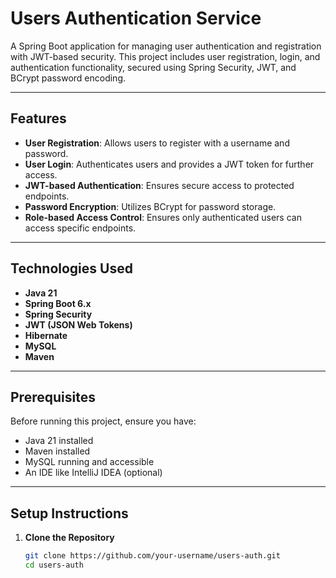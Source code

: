 # Users Authentication Service

A Spring Boot application for managing user authentication and registration with JWT-based security. This project includes user registration, login, and authentication functionality, secured using Spring Security, JWT, and BCrypt password encoding.

---

## Features

- **User Registration**: Allows users to register with a username and password.
- **User Login**: Authenticates users and provides a JWT token for further access.
- **JWT-based Authentication**: Ensures secure access to protected endpoints.
- **Password Encryption**: Utilizes BCrypt for password storage.
- **Role-based Access Control**: Ensures only authenticated users can access specific endpoints.

---

## Technologies Used

- **Java 21**
- **Spring Boot 6.x**
- **Spring Security**
- **JWT (JSON Web Tokens)**
- **Hibernate**
- **MySQL**
- **Maven**

---

## Prerequisites

Before running this project, ensure you have:

- Java 21 installed
- Maven installed
- MySQL running and accessible
- An IDE like IntelliJ IDEA (optional)

---

## Setup Instructions

1. **Clone the Repository**
   ```bash
   git clone https://github.com/your-username/users-auth.git
   cd users-auth
